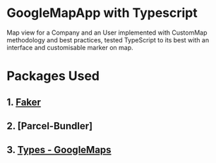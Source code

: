 # GoogleMapApp with Typescript
 Map view for a Company and an User implemented with CustomMap methodology and best practices, tested TypeScript to its best with an interface and customisable marker on map.

# Packages Used
## 1. [Faker](https://www.npmjs.com/package/@faker-js/faker)
## 2. [Parcel-Bundler]
## 3. [Types - GoogleMaps](https://www.npmjs.com/package/@types/google.maps)
